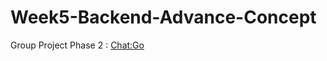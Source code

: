 # Week5-Backend-Advance-Concept

Group Project Phase 2 :
[Chat:Go](https://github.com/yogiwijaya777/chatgo)
